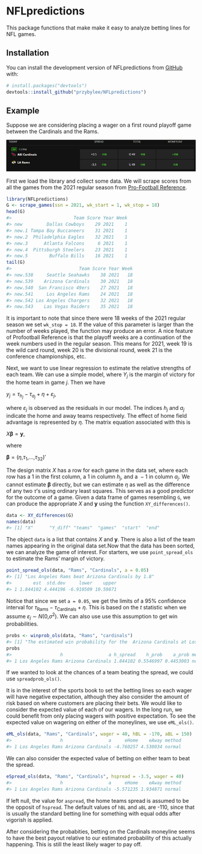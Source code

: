 
<!-- README.md is generated from README.Rmd. Please edit that file -->

# NFLpredictions

<!-- badges: start -->
<!-- badges: end -->

This package functions that make make it easy to analyze betting lines
for NFL games.

## Installation

You can install the development version of NFLpredictions from
[GitHub](https://github.com/) with:

``` r
# install.packages("devtools")
devtools::install_github("przybylee/NFLpredictions")
```

## Example

Suppose we are considering placing a wager on a first round playoff game
between the Cardinals and the Rams.

![Alt text](README_images/SampleBettingLine.PNG)

First we load the library and collect some data. We will scrape scores
from all the games from the 2021 regular season from [Pro-Football
Reference](https://www.pro-football-reference.com/).

``` r
library(NFLpredictions)
G <- scrape_games(ssn = 2021, wk_start = 1, wk_stop = 18)
head(G)
#>                       Team Score Year Week
#> new         Dallas Cowboys    29 2021    1
#> new.1 Tampa Bay Buccaneers    31 2021    1
#> new.2  Philadelphia Eagles    32 2021    1
#> new.3      Atlanta Falcons     6 2021    1
#> new.4  Pittsburgh Steelers    23 2021    1
#> new.5        Buffalo Bills    16 2021    1
tail(G)
#>                         Team Score Year Week
#> new.538     Seattle Seahawks    38 2021   18
#> new.539    Arizona Cardinals    30 2021   18
#> new.540  San Francisco 49ers    27 2021   18
#> new.541     Los Angeles Rams    24 2021   18
#> new.542 Los Angeles Chargers    32 2021   18
#> new.543    Las Vegas Raiders    35 2021   18
```

It is important to note that since there were 18 weeks of the 2021
regular season we set `wk_stop = 18`. If the value of this parameter is
larger than the number of weeks played, the function may produce an
error. A nice feature of Profootball Reference is that the playoff weeks
are a continuation of the week numbers used in the regular season. This
means for 2021, week 19 is the wild card round, week 20 is the
divisional round, week 21 is the conference championships, etc.

Next, we want to use linear regression to estimate the relative
strengths of each team. We can use a simple model, where
*Y*<sub>*j*</sub> is the margin of victory for the home team in game
*j*. Then we have

*y*<sub>*j*</sub> = *τ*<sub>*h*<sub>*j*</sub></sub> − *τ*<sub>*a*<sub>*j*</sub></sub> + *η* + *ε*<sub>*j*</sub>,

where *ε*<sub>*j*</sub> is observed as the residuals in our model. The
indices *h*<sub>*j*</sub> and *a*<sub>*j*</sub> indicate the home and
away teams respectively. The effect of home field advantage is
represented by *η*. The matrix equation associated with this is

*X***β** = **y**,

where

**β** = (*η*,*τ*<sub>1</sub>,...,*τ*<sub>32</sub>)′

The design matrix *X* has a row for each game in the data set, where
each row has a 1 in the first column, a 1 in column *h*<sub>*j*</sub>,
and a  − 1 in column *a*<sub>*j*</sub>. We cannot estimate **β**
directly, but we can estimate *η* as well as the difference of any two
*τ*’s using ordinary least squares. This serves as a good predictor for
the outcome of a game. Given a data frame of games resembling `G`, we
can produce the appropriate *X* and **y** using the function
`XY_differences()`.

``` r
data <- XY_differences(G)
names(data)
#> [1] "X"      "Y_diff" "teams"  "games"  "start"  "end"
```

The object `data` is a list that contains *X* and **y**. There is also a
list of the team names appearing in the original data set.Now that the
data has been sorted, we can analyze the game of interest. For starters,
we use `point_spread_ols` to estimate the Rams’ margin of victory.

``` r
point_spread_ols(data, "Rams", "Cardinals", a = 0.05)
#> [1] "Los Angeles Rams beat Arizona Cardinals by 1.8"
#>        est  std.dev     lower    upper
#> 1 1.844102 4.444196 -6.910509 10.59871
```

Notice that since we set `a = 0.05`, we get the limits of a 95%
confidence interval for
*τ*<sub>Rams</sub> − *τ*<sub>Cardinals</sub> + *η*. This is based on the
*t* statistic when we assume
*ε*<sub>*j*</sub> ∼ *N*(0,*σ*<sup>2</sup>).
We can also use use this assumption to get win probabilities.

``` r
probs <- winprob_ols(data, "Rams", "cardinals")
#> [1] "The estimated win probability for the  Arizona Cardinals at Los Angeles Rams is 0.445"
probs
#>                  h                 a h_spread    h_prob    a_prob method
#> 1 Los Angeles Rams Arizona Cardinals 1.844102 0.5546997 0.4453003 normal
```

If we wanted to look at the chances of a team beating the spread, we
could use `spreadprob_ols()`.

It is in the interest of the sports book to set the betting lines so
each wager will have negative expectation, although they also consider
the amount of risk based on where customers are placing their bets. We
would like to consider the expected value of each of our wagers. In the
long run, we could benefit from only placing wagers with positive
expectation. To see the expected value on wagering on either of the
moneylines, we use `eML_ols()`.

``` r
eML_ols(data, "Rams", "Cardinals", wager = 40, hBL = -170, aBL = 150)
#>                  h                 a     eHome    eAway method
#> 1 Los Angeles Rams Arizona Cardinals -4.760257 4.530034 normal
```

We can also consider the expected value of betting on either team to
beat the spread.

``` r
eSpread_ols(data, "Rams", "Cardinals", hspread = -3.5, wager = 40)
#>                  h                 a     eHome    eAway method
#> 1 Los Angeles Rams Arizona Cardinals -5.571235 1.934871 normal
```

If left null, the value for `aspread`, the home teams spread is assumed
to be the opposit of `hspread`. The default values of `hBL` and `aBL`
are -110, since that is usually the standard betting line for something
with equal odds after vigorish is applied.

After considering the probabities, betting on the Cardinals moneyline
seems to have the best payout relative to our estimated probability of
this actually happening. This is still the least likely wager to pay
off.
